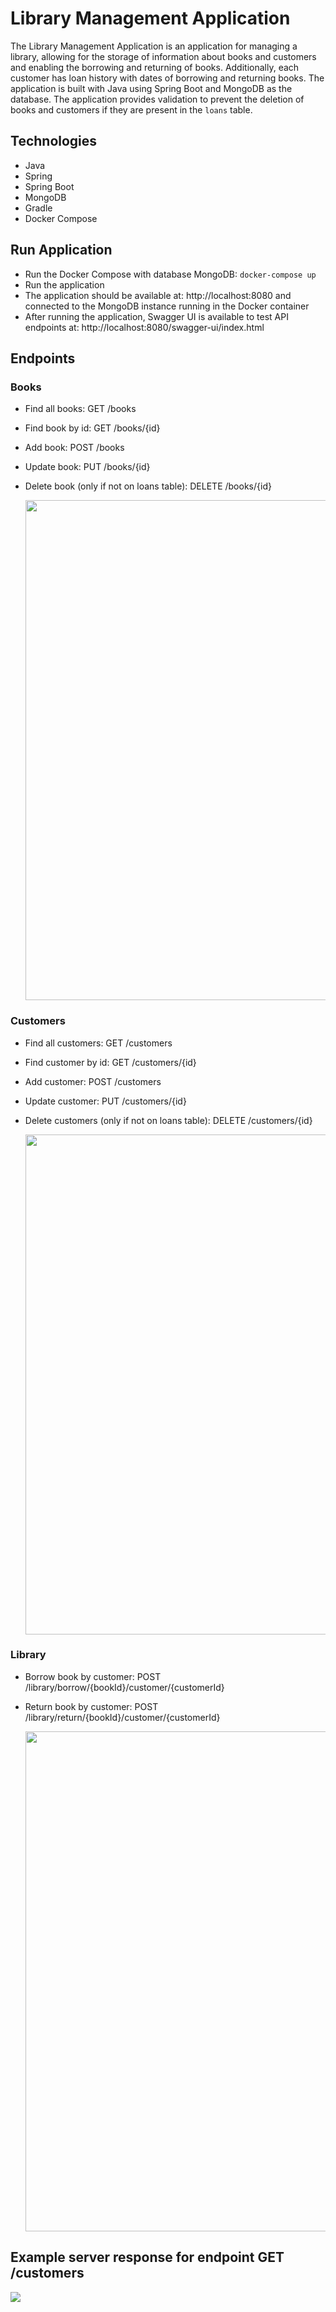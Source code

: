 # Library Management Application

The Library Management Application is an application for managing a library,
allowing for the storage of information about books and customers and enabling the borrowing and returning of books.
Additionally, each customer has loan history with dates of borrowing and returning books.
The application is built with Java using Spring Boot and MongoDB as the database.
The application provides validation to prevent the deletion of books and customers if they are present in the `loans`
table.

## Technologies

- Java
- Spring
- Spring Boot
- MongoDB
- Gradle
- Docker Compose

## Run Application

- Run the Docker Compose with database MongoDB: `docker-compose up`
- Run the application
- The application should be available at: http://localhost:8080 and connected to the MongoDB instance running in the
  Docker container
- After running the application, Swagger UI is available to test API endpoints
  at: http://localhost:8080/swagger-ui/index.html

## Endpoints

### Books

- Find all books: GET /books
- Find book by id: GET /books/{id}
- Add book: POST /books
- Update book: PUT /books/{id}
- Delete book (only if not on loans table): DELETE /books/{id}

  <img src="https://github.com/Iaura-w/libraryManagement/assets/26602440/f6c996a6-cbeb-4b9e-b280-4a1c69d4b198" width=800>

### Customers

- Find all customers: GET /customers
- Find customer by id: GET /customers/{id}
- Add customer: POST /customers
- Update customer: PUT /customers/{id}
- Delete customers (only if not on loans table): DELETE /customers/{id}

  <img src="https://github.com/Iaura-w/libraryManagement/assets/26602440/000cfba9-7cca-4c0b-87ab-7698fdf5db0f" width=800>


### Library

- Borrow book by customer: POST /library/borrow/{bookId}/customer/{customerId}
- Return book by customer: POST /library/return/{bookId}/customer/{customerId}

  <img src="https://github.com/Iaura-w/libraryManagement/assets/26602440/0002e0aa-b118-45d3-8864-612db826cf31" width=800>

## Example server response for endpoint GET /customers
<img src="https://github.com/Iaura-w/libraryManagement/assets/26602440/4c42b1c9-325e-4063-a579-e71bf05a099b">

